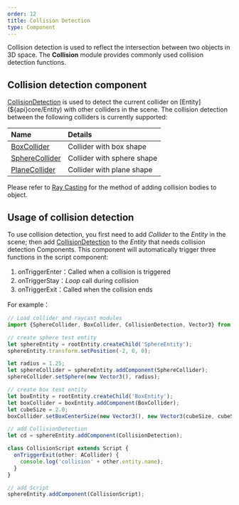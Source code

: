 ```yaml
---
order: 12 
title: Collision Detection 
type: Component
---
```


Collision detection is used to reflect the intersection between two objects in 3D space. The **Collision** module
provides commonly used collision detection functions.

## Collision detection component

[CollisionDetection](${api}core/CollisionDetection) is used to detect the current collider
on [Entity](${api}core/Entity) with other colliders in the scene. The collision detection between the following
colliders is currently supported:

| Name | Details |
| :--- | :--- |
| [BoxCollider](${api}core/BoxCollider) | Collider with box shape |
| [SphereCollider](${api}core/SphereCollider) | Collider with sphere shape |
| [PlaneCollider](${api}core/PlaneCollider) | Collider with plane shape |

Please refer to [Ray Casting](${docs}ray-cn) for the method of adding collision bodies to object.

## Usage of collision detection

To use collision detection, you first need to add *Collider* to the *Entity* in the scene; then
add [CollisionDetection](${api}core/CollisionDetection) to the *Entity* that needs collision detection Components. This
component will automatically trigger three functions in the script component:

1. onTriggerEnter：Called when a collision is triggered
2. onTriggerStay：*Loop* call during collision
3. onTriggerExit：Called when the collision ends

For example：

```typescript
// Load collider and raycast modules
import {SphereCollider, BoxCollider, CollisionDetection, Vector3} from 'oasis-engine';

// create sphere test entity
let sphereEntity = rootEntity.createChild('SphereEntity');
sphereEntity.transform.setPosition(-2, 0, 0);

let radius = 1.25;
let sphereCollider = sphereEntity.addComponent(SphereCollider);
sphereCollider.setSphere(new Vector3(), radius);

// create box test entity
let boxEntity = rootEntity.createChild('BoxEntity');
let boxCollider = boxEntity.addComponent(BoxCollider);
let cubeSize = 2.0;
boxCollider.setBoxCenterSize(new Vector3(), new Vector3(cubeSize, cubeSize, cubeSize));

// add CollisionDetection
let cd = sphereEntity.addComponent(CollisionDetection);

class CollisionScript extends Script {
  onTriggerExit(other: ACollider) {
    console.log('collision' + other.entity.name);
  }
}

// add Script
sphereEntity.addComponent(CollisionScript);

```
